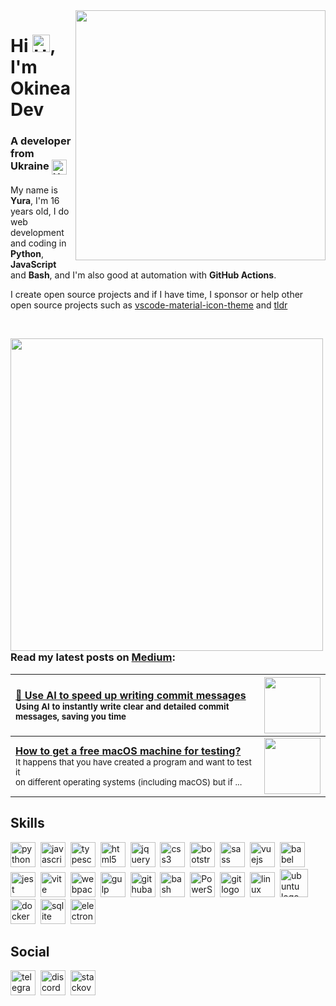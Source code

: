 <img align="right" width="400" src="https://github.com/user-attachments/assets/a863a865-2176-477b-bf5b-320b457e2ae2">


# Hi <img align="bottom" src="https://raw.githubusercontent.com/okineadev/okineadev-website/main/src/emojis/hello.webp" alt="Hello" width="28">, I'm Okinea Dev
<h3>A developer from Ukraine <img align="top" src="https://raw.githubusercontent.com/okineadev/okineadev-website/main/src/emojis/ua-flag.webp" alt="UA Flag" height="24"></h3>

My name is **Yura**, I'm 16 years old, I do web development and coding in **Python**, **JavaScript** and **Bash**, and I'm also good at automation with **GitHub Actions**.

I create open source projects and if I have time, I sponsor or help other open source projects such as [vscode-material-icon-theme](https://github.com/material-extensions/vscode-material-icon-theme) and [tldr](https://github.com/tldr-pages/tldr)

<br>
<p><img src="https://gist.githubusercontent.com/okineadev/d697a75124d5158cd362fe9de3e8d9df/raw/2840220b326f653b7b43500d54f26ac623cfe146/underline.svg" width="500" align="left"></p><br>

### Read my latest posts on [**Medium**](https://okineadev.medium.com/):
| [**🤖 Use AI to speed up writing commit messages**](https://okineadev.medium.com/use-ai-to-speed-up-writing-commit-messages-bonus-custom-prompt-for-improved-generation-56e43d2c5c52) <br> <sub>Using AI to instantly write clear and detailed commit messages, saving you time</sub> | [<img src="https://miro.medium.com/v2/resize:fit:1400/format:webp/1*tumKaL_mG-cahZqPOqtDxQ.png" height="90">](https://okineadev.medium.com/use-ai-to-speed-up-writing-commit-messages-bonus-custom-prompt-for-improved-generation-56e43d2c5c52) |
| :-- | :-: |
| [**How to get a free macOS machine for testing?**](https://okineadev.medium.com/how-to-get-a-free-macos-machine-for-testing-b2f6c72415fd) <br> <sub>It happens that you have created a program and want to test it <br> on different operating systems (including macOS) but if ...</sub> | [<img src="https://miro.medium.com/v2/resize:fit:1400/format:webp/0*Q2Fal4qTIXomyZTI" height="90">](https://okineadev.medium.com/how-to-get-a-free-macos-machine-for-testing-b2f6c72415fd) |

## Skills

<div align="left">
  <a href="https://www.python.org/"><img src="https://skillicons.dev/icons?i=py" height="40" alt="python logo"/></a>&nbsp;
  <a href="https://developer.mozilla.org/en-US/docs/Web/JavaScript"><img src="https://skillicons.dev/icons?i=js" height="40" alt="javascript logo" /></a>&nbsp;
  <a href="https://www.typescriptlang.org/"><img src="https://skillicons.dev/icons?i=ts" height="40" alt="typescript logo"/></a>&nbsp;
  <a href="https://developer.mozilla.org/docs/Web/HTML"><img src="https://skillicons.dev/icons?i=html" height="40" alt="html5 logo"/></a>&nbsp;
  <a href="https://jquery.com/"><img src="https://skillicons.dev/icons?i=jquery" height="40" alt="jquery logo"/></a>&nbsp;
  <a href="https://developer.mozilla.org/docs/Web/CSS"><img src="https://skillicons.dev/icons?i=css" height="40" alt="css3 logo"/></a>&nbsp;
  <a href="https://getbootstrap.com/"><img src="https://skillicons.dev/icons?i=bootstrap" height="40" alt="bootstrap logo"/></a>&nbsp;
  <a href="https://sass-lang.com/"><img src="https://skillicons.dev/icons?i=sass" height="40" alt="sass logo"/></a>&nbsp;
  <a href="https://vuejs.org/"><img src="https://skillicons.dev/icons?i=vue" height="40" alt="vuejs logo"/></a>&nbsp;
  <a href="https://babeljs.io/"><img src="https://skillicons.dev/icons?i=babel" height="40" alt="babel logo"/></a>&nbsp;
  <a href="https://jestjs.io/"><img src="https://skillicons.dev/icons?i=jest" height="40" alt="jest logo"/></a>&nbsp;
  <a href="https://vitejs.dev/"><img src="https://skillicons.dev/icons?i=vite" height="40" alt="vite logo"/></a>&nbsp;
  <a href="https://webpack.js.org/"><img src="https://skillicons.dev/icons?i=webpack" height="40" alt="webpack logo"/></a>&nbsp;
  <a href="https://gulpjs.com/"><img src="https://skillicons.dev/icons?i=gulp" height="40" alt="gulp logo"/></a>&nbsp;
  <a href="https://github.com/features/actions"><img src="https://skillicons.dev/icons?i=githubactions" height="40" alt="githubactions logo"/></a>&nbsp;
  <a href="https://wikipedia.org/wiki/Bash"><img src="https://skillicons.dev/icons?i=bash" height="40" alt="bash logo"/></a>&nbsp;
  <a href="https://learn.microsoft.com/powershell/"><img src="https://skillicons.dev/icons?i=powershell" height="40" alt="PowerShell logo"/></a>&nbsp;
  <a href="https://git-scm.com/"><img src="https://skillicons.dev/icons?i=git" height="40" alt="git logo"/></a>&nbsp;
  <a href="https://wikipedia.org/wiki/Linux"><img src="https://skillicons.dev/icons?i=linux" height="40" alt="linux logo"/></a>&nbsp;
  <a href="https://ubuntu.com/"><img src="https://skillicons.dev/icons?i=ubuntu" alt="ubuntu logo" width="45" height="45"/></a>&nbsp;
  <a href="https://www.docker.com/"><img src="https://skillicons.dev/icons?i=docker" height="40" alt="docker logo"/></a>&nbsp;
  <img src="https://skillicons.dev/icons?i=sqlite" height="40" alt="sqlite logo">&nbsp;
  <a href="https://www.electronjs.org/"><img src="https://skillicons.dev/icons?i=electron" height="40" alt="electron logo"/></a>&nbsp;
</div>

## Social

<div align="left">
  <a href="https://t.me/okineadev"><img src="https://raw.githubusercontent.com/maurodesouza/profile-readme-generator/master/src/assets/icons/social/telegram/default.svg" height="40" alt="telegram logo"/></a>&nbsp;
  <a href="https://discordapp.com/users/okineadev"><img src="https://skillicons.dev/icons?i=discord" height="40" alt="discord logo"/></a>&nbsp;
  <a href="https://stackoverflow.com/users/21165921/simpledev"><img src="https://skillicons.dev/icons?i=stackoverflow" height="40" alt="stackoverflow logo"/></a>
</div>
